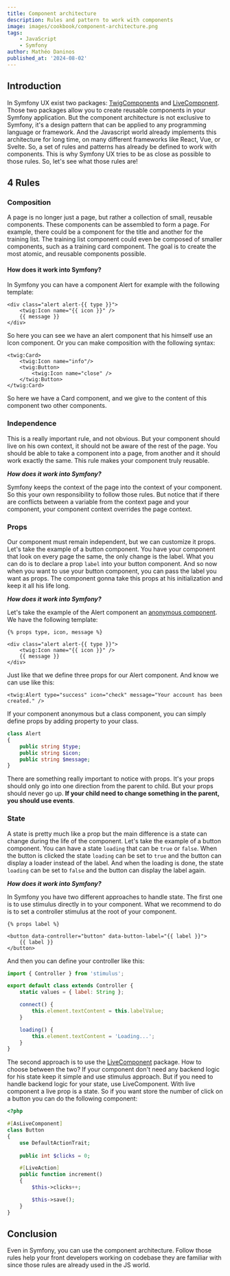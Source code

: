 ```yaml
---
title: Component architecture
description: Rules and pattern to work with components
image: images/cookbook/component-architecture.png
tags: 
    - JavaScript
    - Symfony
author: Mathéo Daninos
published_at: '2024-08-02'
---
```


## Introduction

In Symfony UX exist two packages: [TwigComponents](https://symfony.com/bundles/ux-twig-component/current/index.html) and [LiveComponent](https://symfony.com/bundles/ux-live-component/current/index.html).
Those two packages allow you to create reusable components in your Symfony application.
But the component architecture is not exclusive to Symfony, it's a design pattern that can be applied to any programming language or framework.
And the Javascript world already implements this architecture for long time, on many different frameworks like React, Vue, or Svelte.
So, a set of rules and patterns has already be defined to work with components. This is why Symfony UX tries to be as close as possible to those rules.
So, let's see what those rules are!

## 4 Rules

### Composition

A page is no longer just a page, but rather a collection of small, reusable components. 
These components can be assembled to form a page. For example, there could be a component for the title and another for the training list. 
The training list component could even be composed of smaller components, such as a training card component. 
The goal is to create the most atomic, and reusable components possible.

#### How does it work into Symfony?

In Symfony you can have a component Alert for example with the following template:

```twig
<div class="alert alert-{{ type }}">
    <twig:Icon name="{{ icon }}" />
    {{ message }}
</div>
```

So here you can see we have an alert component that his himself use an Icon component.
Or you can make composition with the following syntax:

```twig
<twig:Card>
    <twig:Icon name="info"/>
    <twig:Button>
        <twig:Icon name="close" />
    </twig:Button>
</twig:Card>
```

So here we have a Card component, and we give to the content of this component two other components.

### Independence

This is a really important rule, and not obvious. But your component should live on his own context,
it should not be aware of the rest of the page. You should be able to take a component into a page, from another and it should work exactly the same.
This rule makes your component truly reusable.

***How does it work into Symfony?***

Symfony keeps the context of the page into the context of your component. So this your own responsibility to follow those rules.
But notice that if there are conflicts between a variable from the context page and your component, your component context overrides the page context.

### Props

Our component must remain independent, but we can customize it props. 
Let's take the example of a button component. You have your component that look on every page the same,
the only change is the label. What you can do is to declare a prop `label` into your button component.
And so now when you want to use your button component, you can pass the label you want as props. The component gonna take
this props at his initialization and keep it all his life long.

***How does it work into Symfony?***

Let's take the example of the Alert component an [anonymous component](https://symfony.com/bundles/ux-twig-component/current/index.html#anonymous-components).
We have the following template:

```twig
{% props type, icon, message %}

<div class="alert alert-{{ type }}">
    <twig:Icon name="{{ icon }}" />
    {{ message }}
</div>
```

Just like that we define three props for our Alert component. And know we can use like this:

```twig
<twig:Alert type="success" icon="check" message="Your account has been created." />
```

If your component anonymous but a class component, you can simply define props
by adding property to your class.

```php
class Alert
{
    public string $type;
    public string $icon;
    public string $message;
}
```

There are something really important to notice with props. It's your props
should only go into one direction from the parent to child. But your props should never
go up. **If your child need to change something in the parent, you should use events**.

### State

A state is pretty much like a prop but the main difference is a state can 
change during the life of the component. Let's take the example of a button component.
You can have a state `loading` that can be `true` or `false`. When the button is clicked
the state `loading` can be set to `true` and the button can display a loader instead of the label.
And when the loading is done, the state `loading` can be set to `false` and the button can display the label again.

***How does it work into Symfony?***

In Symfony you have two different approaches to handle state. The first one is to use stimulus directly
in to your component. What we recommend to do is to set a controller stimulus at the root of your component.

```twig
{% props label %}

<button data-controller="button" data-button-label="{{ label }}">
    {{ label }}
</button>
```

And then you can define your controller like this:

```js
import { Controller } from 'stimulus';

export default class extends Controller {
    static values = { label: String };

    connect() {
        this.element.textContent = this.labelValue;
    }

    loading() {
        this.element.textContent = 'Loading...';
    }
}
```

The second approach is to use the [LiveComponent](https://symfony.com/bundles/ux-live-component/current/index.html) package.
How to choose between the two? If your component don't need any backend logic 
for his state keep it simple and use stimulus approach. But if you need to handle
backend logic for your state, use LiveComponent.
With live component a live prop is a state. So if you want store the number of click on a button you can do
the following component:

```php
<?php

#[AsLiveComponent]
class Button
{
    use DefaultActionTrait;
    
    public int $clicks = 0;

    #[LiveAction]
    public function increment()
    {
        $this->clicks++;

        $this->save();
    }
}
```

## Conclusion

Even in Symfony, you can use the component architecture.
Follow those rules help your front developers working on codebase
they are familiar with since those rules are already used in the JS world.
